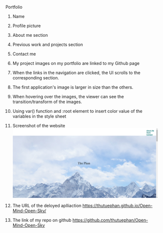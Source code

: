 Portfolio
1. Name
2. Profile picture
3. About me section
4. Previous work and projects section
5. Contact me
6. My project images on my portfolio are linked to my Github page
7. When the links in the navigation are clicked, the UI scrolls to the corresponding section.
8. The first application's image is larger in size than the others.
9. When hovering over the images, the viewer can see the transition/transform of the images.
10. Using var() function and :root element to insert  color value of the variables in the style sheet


11. Screenshot of the website
![portfolio](https://raw.githubusercontent.com/Alice-BL/Open-Mind-Open-Sky/main/assets/images/Capture.PNG)

12. The URL of the deloyed aplliaction
https://thutuephan.github.io/Open-Mind-Open-Sky/


13. The link of my repo on github
https://github.com/thutuephan/Open-Mind-Open-Sky




